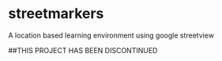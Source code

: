 # streetmarkers

A location based learning environment using google streetview

##THIS PROJECT HAS BEEN DISCONTINUED 
